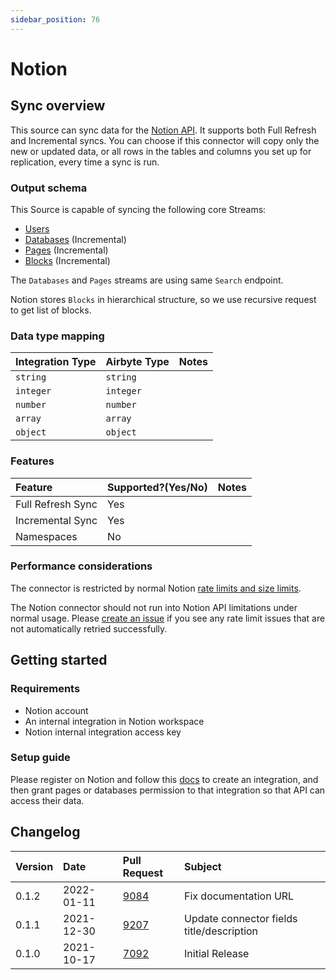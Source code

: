 ```yaml
---
sidebar_position: 76
---
```


# Notion

## Sync overview

This source can sync data for the [Notion API](https://developers.notion.com/reference/intro). It supports both Full Refresh and Incremental syncs. You can choose if this connector will copy only the new or updated data, or all rows in the tables and columns you set up for replication, every time a sync is run.

### Output schema

This Source is capable of syncing the following core Streams:

* [Users](https://developers.notion.com/reference/get-users)
* [Databases](https://developers.notion.com/reference/post-search) \(Incremental\)
* [Pages](https://developers.notion.com/reference/post-search) \(Incremental\)
* [Blocks](https://developers.notion.com/reference/get-block-children) \(Incremental\)

The `Databases` and `Pages` streams are using same `Search` endpoint.

Notion stores `Blocks` in hierarchical structure, so we use recursive request to get list of blocks.

### Data type mapping

| Integration Type | Airbyte Type | Notes |
| :--- | :--- | :--- |
| `string` | `string` |  |
| `integer` | `integer` |  |
| `number` | `number` |  |
| `array` | `array` |  |
| `object` | `object` |  |

### Features

| Feature | Supported?\(Yes/No\) | Notes |
| :--- | :--- | :--- |
| Full Refresh Sync | Yes |  |
| Incremental Sync | Yes |  |
| Namespaces | No |  |

### Performance considerations

The connector is restricted by normal Notion [rate limits and size limits](https://developers.notion.com/reference/errors#request-limits).

The Notion connector should not run into Notion API limitations under normal usage. Please [create an issue](https://github.com/airbytehq/airbyte/issues) if you see any rate limit issues that are not automatically retried successfully.

## Getting started

### Requirements

* Notion account
* An internal integration in Notion workspace
* Notion internal integration access key

### Setup guide

Please register on Notion and follow this [docs](https://developers.notion.com/docs#getting-started) to create an integration, and then grant pages or databases permission to that integration so that API can access their data.

## Changelog

| Version | Date | Pull Request | Subject |
| :--- | :--- | :--- | :--- |
| 0.1.2 | 2022-01-11 | [9084](https://github.com/airbytehq/airbyte/pull/9084) | Fix documentation URL |
| 0.1.1 | 2021-12-30 | [9207](https://github.com/airbytehq/airbyte/pull/9207) | Update connector fields title/description |
| 0.1.0 | 2021-10-17 | [7092](https://github.com/airbytehq/airbyte/pull/7092) | Initial Release |



